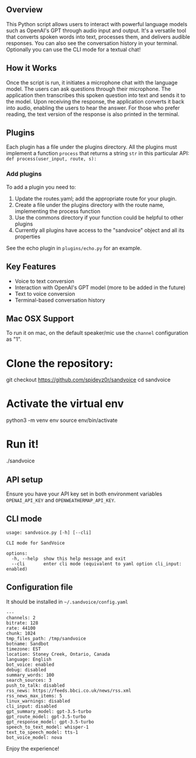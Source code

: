## Overview
This Python script allows users to interact with powerful language models such as OpenAI's GPT
through audio input and output. It's a versatile tool that converts spoken words into text,
processes them, and delivers audible responses. You can also see the conversation history
in your terminal. Optionally you can use the CLI mode for a textual chat!

## How it Works
Once the script is run, it initiates a microphone chat with the language model.
The users can ask questions through their microphone. The application then
transcribes this spoken question into text and sends it to the model. Upon
receiving the response, the application converts it back into audio, enabling
the users to hear the answer. For those who prefer reading, the text version of
the response is also printed in the terminal.

## Plugins
Each plugin has a file under the plugins directory. All the plugins must implement a function `process` that returns a string `str` in this particular API:
`def process(user_input, route, s):`

### Add plugins
To add a plugin you need to:
1) Update the routes.yaml; add the appropriate route for your plugin.
2) Create a file under the plugins directory with the route name, implementing the process function
3) Use the commons directory if your function could be helpful to other plugins
4) Currently all plugins have access to the "sandvoice" object and all its properties

See the echo plugin in `plugins/echo.py` for an example.

## Key Features
- Voice to text conversion
- Interaction with OpenAI's GPT model (more to be added in the future)
- Text to voice conversion
- Terminal-based conversation history

## Mac OSX Support
To run it on mac, on the default speaker/mic use the `channel` configuration as "1".

# Clone the repository:
git checkout https://github.com/spideyz0r/sandvoice
cd sandvoice

# Activate the virtual env
python3 -m venv env
source env/bin/activate

# Run it!
./sandvoice

## API setup
Ensure you have your API key set in both environment variables `OPENAI_API_KEY` and `OPENWEATHERMAP_API_KEY`.

## CLI mode
```
usage: sandvoice.py [-h] [--cli]

CLI mode for SandVoice

options:
  -h, --help  show this help message and exit
  --cli       enter cli mode (equivalent to yaml option cli_input: enabled)
  ```

## Configuration file
It should be installed in `~/.sandvoice/config.yaml`

```
---
channels: 2
bitrate: 128
rate: 44100
chunk: 1024
tmp_files_path: /tmp/sandvoice
botname: Sandbot
timezone: EST
location: Stoney Creek, Ontario, Canada
language: English
bot_voice: enabled
debug: disabled
summary_words: 100
search_sources: 3
push_to_talk: disabled
rss_news: https://feeds.bbci.co.uk/news/rss.xml
rss_news_max_items: 5
linux_warnings: disabled
cli_input: disabled
gpt_summary_model: gpt-3.5-turbo
gpt_route_model: gpt-3.5-turbo
gpt_response_model: gpt-3.5-turbo
speech_to_text_model: whisper-1
text_to_speech_model: tts-1
bot_voice_model: nova

```


Enjoy the experience!


